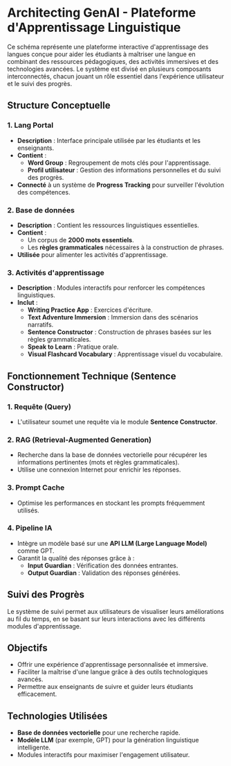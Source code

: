 # Architecting GenAI - Plateforme d'Apprentissage Linguistique

Ce schéma représente une plateforme interactive d'apprentissage des langues conçue pour aider les étudiants à maîtriser une langue en combinant des ressources pédagogiques, des activités immersives et des technologies avancées. Le système est divisé en plusieurs composants interconnectés, chacun jouant un rôle essentiel dans l'expérience utilisateur et le suivi des progrès.

## Structure Conceptuelle

### 1. **Lang Portal**

- **Description** : Interface principale utilisée par les étudiants et les enseignants.
- **Contient** :
  - **Word Group** : Regroupement de mots clés pour l'apprentissage.
  - **Profil utilisateur** : Gestion des informations personnelles et du suivi des progrès.
- **Connecté** à un système de **Progress Tracking** pour surveiller l'évolution des compétences.

### 2. **Base de données**

- **Description** : Contient les ressources linguistiques essentielles.
- **Contient** :
  - Un corpus de **2000 mots essentiels**.
  - Les **règles grammaticales** nécessaires à la construction de phrases.
- **Utilisée** pour alimenter les activités d'apprentissage.

### 3. **Activités d'apprentissage**

- **Description** : Modules interactifs pour renforcer les compétences linguistiques.
- **Inclut** :
  - **Writing Practice App** : Exercices d'écriture.
  - **Text Adventure Immersion** : Immersion dans des scénarios narratifs.
  - **Sentence Constructor** : Construction de phrases basées sur les règles grammaticales.
  - **Speak to Learn** : Pratique orale.
  - **Visual Flashcard Vocabulary** : Apprentissage visuel du vocabulaire.

## Fonctionnement Technique (Sentence Constructor)

### 1. **Requête (Query)**

- L'utilisateur soumet une requête via le module **Sentence Constructor**.

### 2. **RAG (Retrieval-Augmented Generation)**

- Recherche dans la base de données vectorielle pour récupérer les informations pertinentes (mots et règles grammaticales).
- Utilise une connexion Internet pour enrichir les réponses.

### 3. **Prompt Cache**

- Optimise les performances en stockant les prompts fréquemment utilisés.

### 4. **Pipeline IA**

- Intègre un modèle basé sur une **API LLM (Large Language Model)** comme GPT.
- Garantit la qualité des réponses grâce à :
  - **Input Guardian** : Vérification des données entrantes.
  - **Output Guardian** : Validation des réponses générées.

## Suivi des Progrès

Le système de suivi permet aux utilisateurs de visualiser leurs améliorations au fil du temps, en se basant sur leurs interactions avec les différents modules d'apprentissage.

## Objectifs

- Offrir une expérience d'apprentissage personnalisée et immersive.
- Faciliter la maîtrise d'une langue grâce à des outils technologiques avancés.
- Permettre aux enseignants de suivre et guider leurs étudiants efficacement.

## Technologies Utilisées

- **Base de données vectorielle** pour une recherche rapide.
- **Modèle LLM** (par exemple, GPT) pour la génération linguistique intelligente.
- Modules interactifs pour maximiser l'engagement utilisateur.
